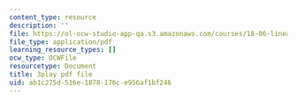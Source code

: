 ```yaml
---
content_type: resource
description: ''
file: https://ol-ocw-studio-app-qa.s3.amazonaws.com/courses/18-06-linear-algebra-spring-2010/ab1c275d516e1878176ce956af1bf246_0h43aV4aH7I.pdf
file_type: application/pdf
learning_resource_types: []
ocw_type: OCWFile
resourcetype: Document
title: 3play pdf file
uid: ab1c275d-516e-1878-176c-e956af1bf246
---
```

